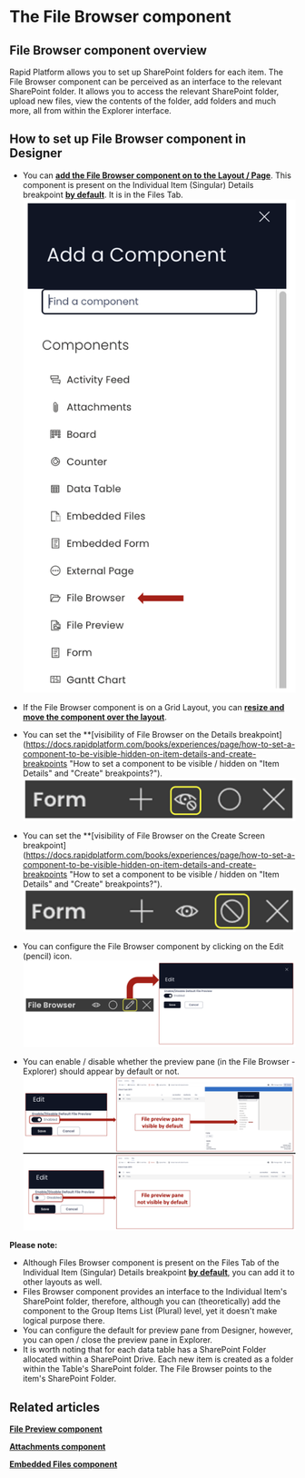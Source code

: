# The File Browser component

## File Browser component overview

Rapid Platform allows you to set up SharePoint folders for each item. The File Browser component can be perceived as an interface to the relevant SharePoint folder. It allows you to access the relevant SharePoint folder, upload new files, view the contents of the folder, add folders and much more, all from within the Explorer interface.

## How to set up File Browser component in Designer

- You can [**add the File Browser component on to the Layout / Page**](https://docs.rapidplatform.com/books/experiences/page/how-to-add-a-component-to-a-layout-page "How to add a component to a Layout / Page?"). This component is present on the Individual Item (Singular) Details breakpoint [**by default**](https://docs.rapidplatform.com/books/experiences/page/how-to-configure-item-details-and-item-creation "How to configure Item Details and Item Creation?"). It is in the Files Tab.  
    ![File browser in component list](<File browser in component list.png>)
- If the File Browser component is on a Grid Layout, you can [**resize and move the component over the layout**](https://docs.rapidplatform.com/books/experiences/page/how-to-arrange-a-component-on-grid-layout "How to arrange a component on Grid layout?").
- You can set the **[visibility of File Browser on the Details breakpoint](https://docs.rapidplatform.com/books/experiences/page/how-to-set-a-component-to-be-visible-hidden-on-item-details-and-create-breakpoints "How to set a component to be visible / hidden on "Item Details" and "Create" breakpoints?").   
    ![Visibility toggle](<../Visiblity toggle.png>)
- You can set the **[visibility of File Browser on the Create Screen breakpoint](https://docs.rapidplatform.com/books/experiences/page/how-to-set-a-component-to-be-visible-hidden-on-item-details-and-create-breakpoints "How to set a component to be visible / hidden on "Item Details" and "Create" breakpoints?").   
    ![Display toggle](<../Display toggle.png>)
- You can configure the File Browser component by clicking on the Edit (pencil) icon. 
    ![Edit panel](<Edit panel.png>)
    
- You can enable / disable whether the preview pane (in the File Browser - Explorer) should appear by default or not. 
    ![Toggling default preview state](<Toggling default preview state.png>)

**Please note:**

- Although Files Browser component is present on the Files Tab of the Individual Item (Singular) Details breakpoint [**by default**,](https://docs.rapidplatform.com/books/experiences/page/how-to-configure-item-details-and-item-creation "How to configure Item Details and Item Creation?") you can add it to other layouts as well.
- Files Browser component provides an interface to the Individual Item's SharePoint folder, therefore, although you can (theoretically) add the component to the Group Items List (Plural) level, yet it doesn't make logical purpose there.
- You can configure the default for preview pane from Designer, however, you can open / close the preview pane in Explorer.
- It is worth noting that for each data table has a SharePoint Folder allocated within a SharePoint Drive. Each new item is created as a folder within the Table's SharePoint folder. The File Browser points to the item's SharePoint Folder.

## Related articles

[**File Preview component**](https://docs.rapidplatform.com/books/experiences/page/what-is-a-file-preview-component-on-a-layout-page "What is a File Preview component on a Layout / Page?")

[**Attachments component**](https://docs.rapidplatform.com/books/experiences/page/what-is-an-attachments-component-on-a-layout-page "What is an Attachments component on a Layout / Page?")

[**Embedded Files component**](https://docs.rapidplatform.com/books/experiences/page/what-is-an-embedded-files-component-on-a-layout-page "What is an Embedded Files component on a Layout / Page?")
